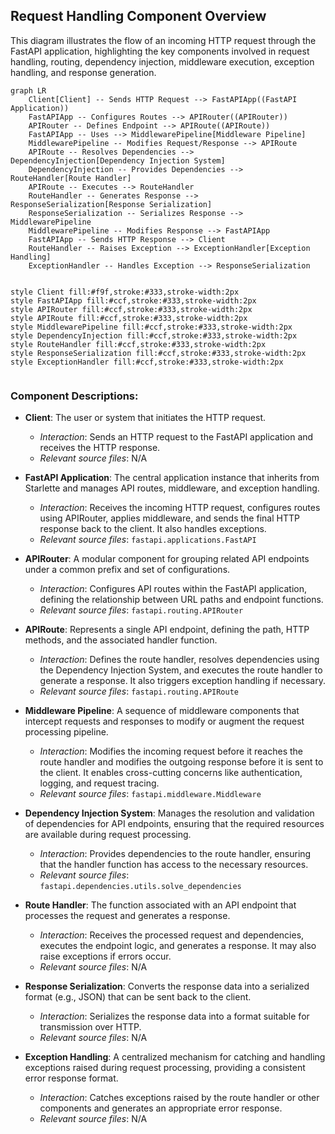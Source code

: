 ## Request Handling Component Overview

This diagram illustrates the flow of an incoming HTTP request through the FastAPI application, highlighting the key components involved in request handling, routing, dependency injection, middleware execution, exception handling, and response generation.

```mermaid
graph LR
    Client[Client] -- Sends HTTP Request --> FastAPIApp((FastAPI Application)) 
    FastAPIApp -- Configures Routes --> APIRouter((APIRouter))
    APIRouter -- Defines Endpoint --> APIRoute((APIRoute))
    FastAPIApp -- Uses --> MiddlewarePipeline[Middleware Pipeline]
    MiddlewarePipeline -- Modifies Request/Response --> APIRoute
    APIRoute -- Resolves Dependencies --> DependencyInjection[Dependency Injection System]
    DependencyInjection -- Provides Dependencies --> RouteHandler[Route Handler]
    APIRoute -- Executes --> RouteHandler
    RouteHandler -- Generates Response --> ResponseSerialization[Response Serialization]
    ResponseSerialization -- Serializes Response --> MiddlewarePipeline
    MiddlewarePipeline -- Modifies Response --> FastAPIApp
    FastAPIApp -- Sends HTTP Response --> Client
    RouteHandler -- Raises Exception --> ExceptionHandler[Exception Handling]
    ExceptionHandler -- Handles Exception --> ResponseSerialization


style Client fill:#f9f,stroke:#333,stroke-width:2px
style FastAPIApp fill:#ccf,stroke:#333,stroke-width:2px
style APIRouter fill:#ccf,stroke:#333,stroke-width:2px
style APIRoute fill:#ccf,stroke:#333,stroke-width:2px
style MiddlewarePipeline fill:#ccf,stroke:#333,stroke-width:2px
style DependencyInjection fill:#ccf,stroke:#333,stroke-width:2px
style RouteHandler fill:#ccf,stroke:#333,stroke-width:2px
style ResponseSerialization fill:#ccf,stroke:#333,stroke-width:2px
style ExceptionHandler fill:#ccf,stroke:#333,stroke-width:2px


```

### Component Descriptions:

- **Client**: The user or system that initiates the HTTP request.
    - *Interaction*: Sends an HTTP request to the FastAPI application and receives the HTTP response.
    - *Relevant source files*: N/A

- **FastAPI Application**: The central application instance that inherits from Starlette and manages API routes, middleware, and exception handling.
    - *Interaction*: Receives the incoming HTTP request, configures routes using APIRouter, applies middleware, and sends the final HTTP response back to the client. It also handles exceptions.
    - *Relevant source files*: `fastapi.applications.FastAPI`

- **APIRouter**: A modular component for grouping related API endpoints under a common prefix and set of configurations.
    - *Interaction*: Configures API routes within the FastAPI application, defining the relationship between URL paths and endpoint functions.
    - *Relevant source files*: `fastapi.routing.APIRouter`

- **APIRoute**: Represents a single API endpoint, defining the path, HTTP methods, and the associated handler function.
    - *Interaction*: Defines the route handler, resolves dependencies using the Dependency Injection System, and executes the route handler to generate a response. It also triggers exception handling if necessary.
    - *Relevant source files*: `fastapi.routing.APIRoute`

- **Middleware Pipeline**: A sequence of middleware components that intercept requests and responses to modify or augment the request processing pipeline.
    - *Interaction*: Modifies the incoming request before it reaches the route handler and modifies the outgoing response before it is sent to the client. It enables cross-cutting concerns like authentication, logging, and request tracing.
    - *Relevant source files*: `fastapi.middleware.Middleware`

- **Dependency Injection System**: Manages the resolution and validation of dependencies for API endpoints, ensuring that the required resources are available during request processing.
    - *Interaction*: Provides dependencies to the route handler, ensuring that the handler function has access to the necessary resources.
    - *Relevant source files*: `fastapi.dependencies.utils.solve_dependencies`

- **Route Handler**: The function associated with an API endpoint that processes the request and generates a response.
    - *Interaction*: Receives the processed request and dependencies, executes the endpoint logic, and generates a response. It may also raise exceptions if errors occur.
    - *Relevant source files*: N/A

- **Response Serialization**: Converts the response data into a serialized format (e.g., JSON) that can be sent back to the client.
    - *Interaction*: Serializes the response data into a format suitable for transmission over HTTP.
    - *Relevant source files*: N/A

- **Exception Handling**: A centralized mechanism for catching and handling exceptions raised during request processing, providing a consistent error response format.
    - *Interaction*: Catches exceptions raised by the route handler or other components and generates an appropriate error response.
    - *Relevant source files*: N/A